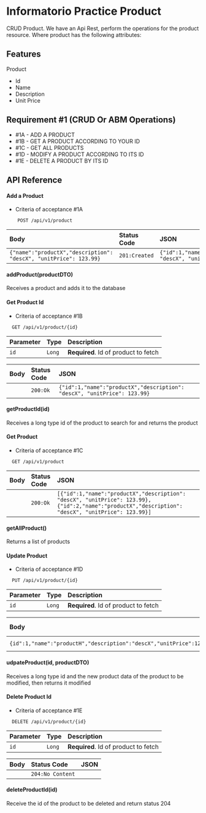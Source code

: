 
# Informatorio Practice Product

CRUD Product. We have an Api Rest, perform the operations for the product resource. Where
product has the following attributes:



## Features
Product
- Id
- Name
- Description
- Unit Price


## Requirement #1 (CRUD Or ABM Operations)

- #1A - ADD A PRODUCT
- #1B - GET A PRODUCT ACCORDING TO YOUR ID
- #1C - GET ALL PRODUCTS
- #1D - MODIFY A PRODUCT ACCORDING TO ITS ID
- #1E - DELETE A PRODUCT BY ITS ID


## API Reference

#### Add a Product
- Criteria of acceptance #1A
```http
    POST /api/v1/product
```

| Body                   | Status Code   | JSON               |
| :--------------------- | :------- | :------------------------- |
| `{"name":"productX","description": "descX", "unitPrice": 123.99}` | `201:Created` | `{"id":1,"name":"productX","description": "descX", "unitPrice": 123.99}` |

#### addProduct(productDTO)
Receives a product and adds it to the database

#### Get Product Id
- Criteria of acceptance #1B

```http
  GET /api/v1/product/{id}
```

| Parameter | Type     | Description                       |
| :-------- | :------- | :-------------------------------- |
| `id`      | `Long` | **Required**. Id of product to fetch |


| Body            | Status Code   | JSON               |
| :-------------- | :------- | :------------------------- |
|                 | `200:Ok` | `{"id":1,"name":"productX","description": "descX", "unitPrice": 123.99}` |

#### getProductId(id)

Receives a long type id of the product to search for and returns the product

#### Get Product
- Criteria of acceptance #1C

```http
  GET /api/v1/product
```


| Body            | Status Code   | JSON               |
| :-------------- | :------- | :------------------------- |
|                 | `200:Ok` | `[{"id":1,"name":"productX","description": "descX", "unitPrice": 123.99},{"id":2,"name":"productX","description": "descX", "unitPrice": 123.99}]` |

#### getAllProduct()

Returns a list of products

#### Update Product
- Criteria of acceptance #1D

```http
  PUT /api/v1/product/{id}
```

| Parameter | Type     | Description                       |
| :-------- | :------- | :-------------------------------- |
| `id`      | `Long` | **Required**. Id of product to fetch |

| Body            | Status Code   | JSON               |
| :-------------- | :------- | :------------------------- |
| `{id":1,"name":"productH","description":"descX","unitPrice":123.99}` | `200:Ok` | `{"id":1,"name":"productH","description": "descX", "unitPrice": 123.99}` |

#### udpateProduct(id, productDTO)

Receives a long type id and the new product data of the product to be modified, then returns it modified

#### Delete Product Id
- Criteria of acceptance #1E

```http
  DELETE /api/v1/product/{id}
```

| Parameter | Type     | Description                       |
| :-------- | :------- | :-------------------------------- |
| `id`      | `Long` | **Required**. Id of product to fetch |

| Body            | Status Code   | JSON               |
| :-------------- | :------- | :------------------------- |
| |`204:No Content` |  |

#### deleteProductId(id)

Receive the id of the product to be deleted and return status 204